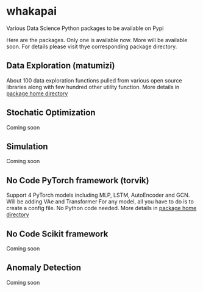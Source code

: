 # whakapai
Various Data Science Python packages to be available on Pypi

Here are the packages. Only one is available now. More will be available soon. For details
please visit thye corresponding package directory.

## Data Exploration (matumizi)
About 100 data exploration functions pulled from various open source libraries  along with 
few hundred other utility function. More details in [package home directory](https://github.com/pranab/whakapai/tree/master/matumizi)
 
 
## Stochatic Optimization
Coming soon

## Simulation
Coming soon

## No Code PyTorch framework (torvik)
Support 4 PyTorch models  including MLP, LSTM, AutoEncoder and GCN. Will be adding VAe and Transformer
For any model, all you have to do is to create a config file. No Python code needed. More details in 
[package home directory](https://github.com/pranab/whakapai/tree/master/torvik)

## No Code Scikit framework
Coming soon

## Anomaly Detection
Coming soon

